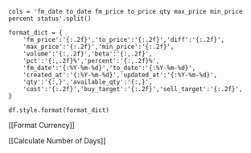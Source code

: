 	
	
	
	
	cols = 'fm_date to_date fm_price to_price qty max_price min_price percent status'.split()
	
	format_dict = {
	    'fm_price':'{:.2f}','to_price':'{:.2f}','diff':'{:.2f}',
	    'max_price':'{:.2f}','min_price':'{:.2f}',
	    'volume':'{:,.2f}','beta':'{:,.2f}',
	    'pct':'{:,.2f}%','percent':'{:,.2f}%',   
	    'fm_date':'{:%Y-%m-%d}','to_date':'{:%Y-%m-%d}',
	    'created_at':'{:%Y-%m-%d}','updated_at':'{:%Y-%m-%d}',
	    'qty':'{:,}','available_qty':'{:,}',
	    'cost':'{:.2f}','buy_target':'{:.2f}','sell_target':'{:.2f}',
	}

	df.style.format(format_dict)

[[Format Currency]]

[[Calculate Number of Days]]
